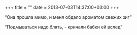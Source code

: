 +++
title = ""
date = 2013-07-03T14:37:00+03:00
+++

“Она прошла мимо, и меня обдало ароматом свежих зиг”


“Подмываться надо блять, - кричали бабки ей вслед”


